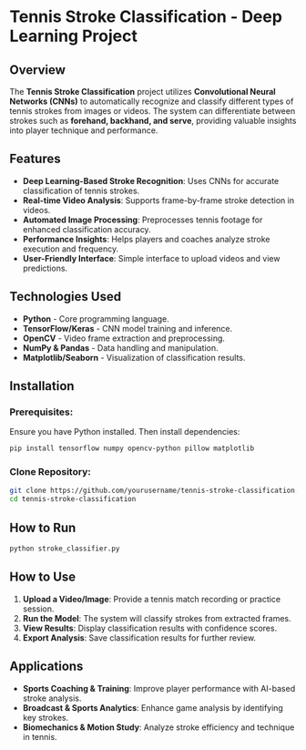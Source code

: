 
# **Tennis Stroke Classification - Deep Learning Project**

## **Overview**

The **Tennis Stroke Classification** project utilizes **Convolutional Neural Networks (CNNs)** to automatically recognize and classify different types of tennis strokes from images or videos. The system can differentiate between strokes such as **forehand, backhand, and serve**, providing valuable insights into player technique and performance.

## **Features**

- **Deep Learning-Based Stroke Recognition**: Uses CNNs for accurate classification of tennis strokes.
- **Real-time Video Analysis**: Supports frame-by-frame stroke detection in videos.
- **Automated Image Processing**: Preprocesses tennis footage for enhanced classification accuracy.
- **Performance Insights**: Helps players and coaches analyze stroke execution and frequency.
- **User-Friendly Interface**: Simple interface to upload videos and view predictions.

## **Technologies Used**

- **Python** - Core programming language.
- **TensorFlow/Keras** - CNN model training and inference.
- **OpenCV** - Video frame extraction and preprocessing.
- **NumPy & Pandas** - Data handling and manipulation.
- **Matplotlib/Seaborn** - Visualization of classification results.

## **Installation**

### **Prerequisites:**

Ensure you have Python installed. Then install dependencies:

```bash
pip install tensorflow numpy opencv-python pillow matplotlib
```

### **Clone Repository:**

```bash
git clone https://github.com/yourusername/tennis-stroke-classification.git
cd tennis-stroke-classification
```

## **How to Run**

```bash
python stroke_classifier.py
```

## **How to Use**

1. **Upload a Video/Image**: Provide a tennis match recording or practice session.
2. **Run the Model**: The system will classify strokes from extracted frames.
3. **View Results**: Display classification results with confidence scores.
4. **Export Analysis**: Save classification results for further review.

## **Applications**

- **Sports Coaching & Training**: Improve player performance with AI-based stroke analysis.
- **Broadcast & Sports Analytics**: Enhance game analysis by identifying key strokes.
- **Biomechanics & Motion Study**: Analyze stroke efficiency and technique in tennis.






